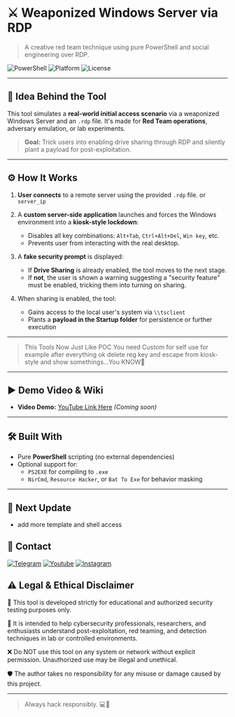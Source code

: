 # ⚔️ Weaponized Windows Server via RDP  
> A creative red team technique using pure PowerShell and social engineering over RDP.

![PowerShell](https://img.shields.io/badge/Built%20With-PowerShell-blue?logo=powershell)
![Platform](https://img.shields.io/badge/Platform-Windows_Server-lightgrey?logo=windows)
![License](https://img.shields.io/badge/Use%20at%20your%20own%20risk-critical?logo=skull)

---

## 🧠 Idea Behind the Tool

This tool simulates a **real-world initial access scenario** via a weaponized Windows Server and an `.rdp` file. It's made for **Red Team operations**, adversary emulation, or lab experiments.

> **Goal:** Trick users into enabling drive sharing through RDP and silently plant a payload for post-exploitation.

---

## ⚙️ How It Works

1. **User connects** to a remote server using the provided `.rdp` file. or `server_ip`
2. A **custom server-side application** launches and forces the Windows environment into a **kiosk-style lockdown**:
   - Disables all key combinations: `Alt+Tab`, `Ctrl+Alt+Del`, `Win key`, etc.
   - Prevents user from interacting with the real desktop.

3. A **fake security prompt** is displayed:
   - If **Drive Sharing** is already enabled, the tool moves to the next stage.
   - If **not**, the user is shown a warning suggesting a "security feature" must be enabled, tricking them into turning on sharing.

4. When sharing is enabled, the tool:
   - Gains access to the local user's system via `\\tsclient`
   - Plants a **payload in the Startup folder** for persistence or further execution


---
> This Tools Now Just Like POC You need Custom for self use for example after everything ok delete reg key and escape from kiosk-style and show somethings...You KNOW🤣

---

## ▶️ Demo Video & Wiki

- **Video Demo:** [YouTube Link Here](#) *(Coming soon)*


---

## 🛠️ Built With

- Pure **PowerShell** scripting (no external dependencies)
- Optional support for:
  - `PS2EXE` for compiling to `.exe`
  - `NirCmd`, `Resource Hacker`, or `Bat To Exe` for behavior masking

---



<h2 id="next-update">🔱 Next Update</h2>
<ul>
<li>add more template and shell access</li>
</ul>
<h2 id="contact">📧 Contact</h2>
<p >
<a href="https://t.me/amajax"><img title="Telegram" src="https://img.shields.io/badge/Telegram-black?style=for-the-badge&logo=Telegram"></a>
<a href="https://www.youtube.com/channel/UC0-QcOXgzRgSfcE3zerwu9w/?sub_confirmation=1"><img title="Youtube" src="https://img.shields.io/badge/Youtube-red?style=for-the-badge&logo=Youtube"></a>
<a href="https://www.instagram.com/sectoolfa"><img title="Instagram" src="https://img.shields.io/badge/Instagram-white?style=for-the-badge&logo=Instagram"></a>

## ⚠️ Legal & Ethical Disclaimer

🚨 This tool is developed strictly for educational and authorized security testing purposes only.

🔬 It is intended to help cybersecurity professionals, researchers, and enthusiasts understand post-exploitation, red teaming, and detection techniques in lab or controlled environments.

❌ Do NOT use this tool on any system or network without explicit permission. Unauthorized use may be illegal and unethical.

🛡 The author takes no responsibility for any misuse or damage caused by this project.

---
> Always hack responsibly. 💻🔐

